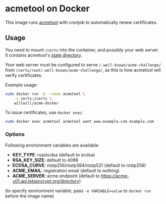 # acmetool on Docker

This image runs [acmetool](https://github.com/hlandau/acme) with cronjob to automatically renew certificates.

## Usage

You need to mount `/certs` into the container, and possibly your web server. It contains acmetool's [state directory](https://github.com/hlandau/acme/blob/master/_doc/SCHEMA.md).

Your web server must be configured to serve `/.well-known/acme-challenge/` from `/certs/root/.well-known/acme-challenge/`, as this is how acmetool will verify certificates.

Example usage:

```sh
sudo docker run -d --name acmetool \
	-v certs:/certs \
	willwill/acme-docker
```

To issue certificates, use `docker exec`:

```sh
sudo docker exec acmetool acmetool want www.example.com example.com
```

### Options

Following environment variables are available:

- **KEY_TYPE**: rsa/ecdsa (default to ecdsa)
- **RSA_KEY_SIZE**: default to 4096
- **ECDSA_CURVE**: nistp256/nistp384/nistp521 (default to nistp256)
- **ACME_EMAIL**: registration email (default to nothing)
- **ACME_SERVER**: acme endpoint (default to https://acme-v01.api.letsencrypt.org/directory)

(to specify environment variable, pass `-e VARIABLE=value` to `docker run` before the image name)
